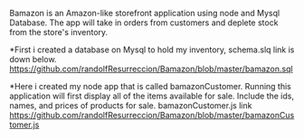 
Bamazon is an Amazon-like storefront application using node and Mysql Database.
The app will take in orders from customers and deplete stock from the store's inventory.

*First i created a database on Mysql to hold my inventory,
schema.slq link is down below.
https://github.com/randolfResurreccion/Bamazon/blob/master/bamazon.sql

*Here i created my node app that is called bamazonCustomer.
 Running this application will first display all of the items available for sale. Include the ids, names, and prices of products for sale. 
 bamazonCustomer.js link https://github.com/randolfResurreccion/Bamazon/blob/master/bamazonCustomer.js
 
